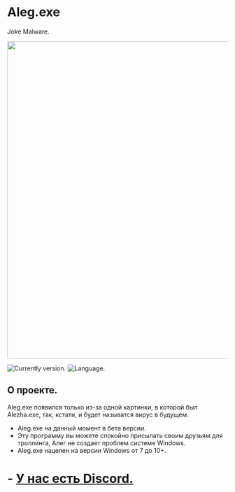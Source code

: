 # Aleg.exe
Joke Malware.

<p align="center">
      <img src="https://media.discordapp.net/attachments/924958091328520242/1005045459708035132/1.png" width="726">
</p>


<p align=" ">
   <img src="https://img.shields.io/badge/Aleg.exe-0.1.1%20beta-critical" alt="Currently version.">
   <img src="https://img.shields.io/badge/Language%3A-Python-blue" alt="Language.">
</p>

## О проекте.

Aleg.exe появился только из-за одной картинки, в которой был Alezha.exe, так, кстати, и будет называтся вирус в будущем.
- Aleg.exe на данный момент в бета версии.
- Эту программу вы можете спокойно присылать своим друзьям для троллинга, Алег не создает проблем системе Windows.
- Aleg.exe нацелен на версии Windows от 7 до 10+.


# - [У нас есть Discord.](https://discord.gg/BgWteT2gFQ)
